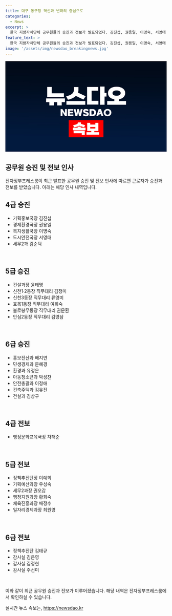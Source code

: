```yaml
---
title: 대구 동구청 혁신과 변화의 중심으로
categories:
  - News
excerpt: >
  한국 지방자치단체 공무원들의 승진과 전보가 발표되었다. 김진섭, 권용일, 이명숙, 서영태 등이 4급 승진을 받았으며, 윤태명, 김정미, 류영미 등이 5급 승진을, 그 외에도 다수의 공무원들이 승진과 전보를 통해 새로운 임무에 발탁되었다.
feature_text: >
  한국 지방자치단체 공무원들의 승진과 전보가 발표되었다. 김진섭, 권용일, 이명숙, 서영태 등이 4급 승진을 받았으며, 윤태명, 김정미, 류영미 등이 5급 승진을, 그 외에도 다수의 공무원들이 승진과 전보를 통해 새로운 임무에 발탁되었다.
image: '/assets/img/newsdao_breakingnews.jpg'
---
```


<p><img src="/assets/img/newsdao_breakingnews.jpg" alt="bookingtag 속보" /></p>

<h2 data-ke-size="size26">공무원 승진 및 전보 인사</h2>

<p>전자정부프레스룸이 최근 발표한 공무원 승진 및 전보 인사에 따르면 근로자가 승진과 전보를 받았습니다. 아래는 해당 인사 내역입니다.</p>

<h2 data-ke-size="size24">4급 승진</h2>

<ul>
    <li>기획홍보국장 김진섭</li>
    <li>경제환경국장 권용일</li>
    <li>복지생활국장 이명숙</li>
    <li>도시안전국장 서영태</li>
    <li>세무2과 김순덕</li>
</ul>

<p data-ke-size="size16">&nbsp;</p>

<h2 data-ke-size="size24">5급 승진</h2>

<ul>
    <li>건설과장 윤태명</li>
    <li>신천1·2동장 직무대리 김정미</li>
    <li>신천3동장 직무대리 류영미</li>
    <li>효목1동장 직무대리 여희숙</li>
    <li>불로봉무동장 직무대리 권문환</li>
    <li>안심2동장 직무대리 김영삼</li>
</ul>

<p data-ke-size="size16">&nbsp;</p>

<h2 data-ke-size="size24">6급 승진</h2>

<ul>
    <li>홍보전산과 배지연</li>
    <li>민생경제과 문혜경</li>
    <li>환경과 유정은</li>
    <li>아동청소년과 박성찬</li>
    <li>안전총괄과 이정애</li>
    <li>건축주택과 김유진</li>
    <li>건설과 김상구</li>
</ul>

<p data-ke-size="size16">&nbsp;</p>

<h2 data-ke-size="size24">4급 전보</h2>

<ul>
    <li>행정문화교육국장 차해준</li>
</ul>

<p data-ke-size="size16">&nbsp;</p>

<h2 data-ke-size="size24">5급 전보</h2>

<ul>
    <li>정책추진단장 이예희</li>
    <li>기획예산과장 우성숙</li>
    <li>세무2과장 권오갑</li>
    <li>행정지원과장 황희숙</li>
    <li>체육진흥과장 배정수</li>
    <li>일자리경제과장 최원영</li>
    <!-- and so on... -->
</ul>

<p data-ke-size="size16">&nbsp;</p>

<h2 data-ke-size="size24">6급 전보</h2>

<ul>
    <li>정책추진단 김태규</li>
    <li>감사실 김은영</li>
    <li>감사실 김정현</li>
    <li>감사실 주선미</li>
    <!-- and so on... -->
</ul>

<p data-ke-size="size16">&nbsp;</p>

<p>이와 같이 최근 공무원 승진과 전보가 이루어졌습니다. 해당 내역은 전자정부프레스룸에서 확인하실 수 있습니다.</p>
실시간 뉴스 속보는, <a href="https://newsdao.kr" rel="dofollow">https://newsdao.kr</a>



